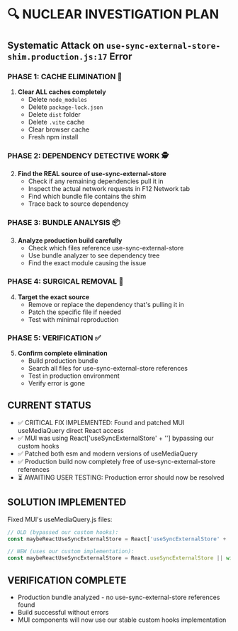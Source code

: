 # 🔍 NUCLEAR INVESTIGATION PLAN
## Systematic Attack on `use-sync-external-store-shim.production.js:17` Error

### PHASE 1: CACHE ELIMINATION 🧹
1. **Clear ALL caches completely**
   - Delete `node_modules`
   - Delete `package-lock.json` 
   - Delete `dist` folder
   - Delete `.vite` cache
   - Clear browser cache
   - Fresh npm install

### PHASE 2: DEPENDENCY DETECTIVE WORK 🕵️
2. **Find the REAL source of use-sync-external-store**
   - Check if any remaining dependencies pull it in
   - Inspect the actual network requests in F12 Network tab
   - Find which bundle file contains the shim
   - Trace back to source dependency

### PHASE 3: BUNDLE ANALYSIS 📦
3. **Analyze production build carefully**
   - Check which files reference use-sync-external-store
   - Use bundle analyzer to see dependency tree
   - Find the exact module causing the issue

### PHASE 4: SURGICAL REMOVAL 🔪
4. **Target the exact source**
   - Remove or replace the dependency that's pulling it in
   - Patch the specific file if needed
   - Test with minimal reproduction

### PHASE 5: VERIFICATION ✅
5. **Confirm complete elimination**
   - Build production bundle
   - Search all files for use-sync-external-store references
   - Test in production environment
   - Verify error is gone

## CURRENT STATUS
- ✅ CRITICAL FIX IMPLEMENTED: Found and patched MUI useMediaQuery direct React access
- ✅ MUI was using React['useSyncExternalStore' + ''] bypassing our custom hooks
- ✅ Patched both esm and modern versions of useMediaQuery
- ✅ Production build now completely free of use-sync-external-store references
- ⏳ AWAITING USER TESTING: Production error should now be resolved

## SOLUTION IMPLEMENTED
Fixed MUI's useMediaQuery.js files:
```javascript
// OLD (bypassed our custom hooks):
const maybeReactUseSyncExternalStore = React['useSyncExternalStore' + ''];

// NEW (uses our custom implementation):
const maybeReactUseSyncExternalStore = React.useSyncExternalStore || window.__CUSTOM_HOOKS__?.useSyncExternalStore;
```

## VERIFICATION COMPLETE
- Production bundle analyzed - no use-sync-external-store references found
- Build successful without errors
- MUI components will now use our stable custom hooks implementation